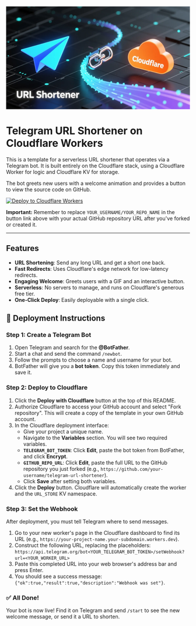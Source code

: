 ![Telegram URL Shortener Banner](src/assets/banner.png)


# Telegram URL Shortener on Cloudflare Workers

This is a template for a serverless URL shortener that operates via a Telegram bot. It is built entirely on the Cloudflare stack, using a Cloudflare Worker for logic and Cloudflare KV for storage.

The bot greets new users with a welcome animation and provides a button to view the source code on GitHub.

[![Deploy to Cloudflare Workers](https://deploy.workers.cloudflare.com/button)](https://deploy.workers.cloudflare.com/?url=https://github.com/Johndevils/url-shortner-)

**Important:** Remember to replace `YOUR_USERNAME/YOUR_REPO_NAME` in the button link above with your actual GitHub repository URL after you've forked or created it.

---

## Features

*   **URL Shortening**: Send any long URL and get a short one back.
*   **Fast Redirects**: Uses Cloudflare's edge network for low-latency redirects.
*   **Engaging Welcome**: Greets users with a GIF and an interactive button.
*   **Serverless**: No servers to manage, and runs on Cloudflare's generous free tier.
*   **One-Click Deploy**: Easily deployable with a single click.

## 🚀 Deployment Instructions

### Step 1: Create a Telegram Bot
1.  Open Telegram and search for the **@BotFather**.
2.  Start a chat and send the command `/newbot`.
3.  Follow the prompts to choose a name and username for your bot.
4.  BotFather will give you a **bot token**. Copy this token immediately and save it.

### Step 2: Deploy to Cloudflare
1.  Click the **Deploy with Cloudflare** button at the top of this README.
2.  Authorize Cloudflare to access your GitHub account and select "Fork repository". This will create a copy of the template in your own GitHub account.
3.  In the Cloudflare deployment interface:
    *   Give your project a unique name.
    *   Navigate to the **Variables** section. You will see two required variables.
    *   **`TELEGRAM_BOT_TOKEN`**: Click **Edit**, paste the bot token from BotFather, and click **Encrypt**.
    *   **`GITHUB_REPO_URL`**: Click **Edit**, paste the full URL to the GitHub repository you just forked (e.g., `https://github.com/your-username/telegram-url-shortener`).
    *   Click **Save** after setting both variables.
4.  Click the **Deploy** button. Cloudflare will automatically create the worker and the `URL_STORE` KV namespace.

### Step 3: Set the Webhook
After deployment, you must tell Telegram where to send messages.
1.  Go to your new worker's page in the Cloudflare dashboard to find its URL (e.g., `https://your-project-name.your-subdomain.workers.dev`).
2.  Construct the following URL, replacing the placeholders:
    `https://api.telegram.org/bot<YOUR_TELEGRAM_BOT_TOKEN>/setWebhook?url=<YOUR_WORKER_URL>`
3.  Paste this completed URL into your web browser's address bar and press Enter.
4.  You should see a success message: `{"ok":true,"result":true,"description":"Webhook was set"}`.

### ✅ All Done!
Your bot is now live! Find it on Telegram and send `/start` to see the new welcome message, or send it a URL to shorten.

